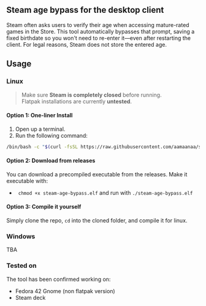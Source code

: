 ## Steam age bypass for the desktop client
Steam often asks users to verify their age when accessing mature-rated games in the Store. This tool automatically bypasses that prompt, saving a fixed birthdate so you won't need to re-enter it—even after restarting the client. For legal reasons, Steam does not store the entered age.

## Usage

### Linux
> Make sure **Steam is completely closed** before running.  
> Flatpak installations are currently **untested**.

#### Option 1: One-liner Install

1. Open up a terminal.
2. Run the following command:
```bash
/bin/bash -c "$(curl -fsSL https://raw.githubusercontent.com/aamaanaa/steam-age-bypass/main/steamagebypass.sh)"
```

#### Option 2: Download from releases
You can download a precompiled executable from the releases. Make it executable with:
-  ` chmod +x steam-age-bypass.elf` and run with `./steam-age-bypass.elf`

#### Option 3: Compile it yourself
Simply clone the repo, `cd` into the cloned folder, and compile it for linux.

### Windows
TBA

### Tested on
The tool has been confirmed working on:

- Fedora 42 Gnome (non flatpak version)
- Steam deck
